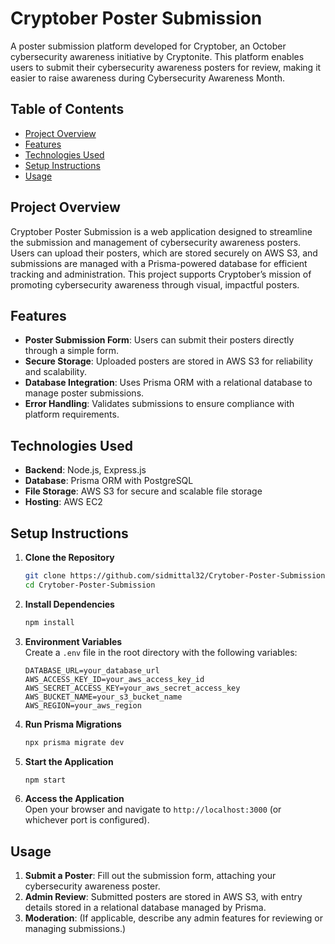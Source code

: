# Cryptober Poster Submission

A poster submission platform developed for Cryptober, an October cybersecurity awareness initiative by Cryptonite. This platform enables users to submit their cybersecurity awareness posters for review, making it easier to raise awareness during Cybersecurity Awareness Month.

## Table of Contents
- [Project Overview](#project-overview)
- [Features](#features)
- [Technologies Used](#technologies-used)
- [Setup Instructions](#setup-instructions)
- [Usage](#usage)

## Project Overview
Cryptober Poster Submission is a web application designed to streamline the submission and management of cybersecurity awareness posters. Users can upload their posters, which are stored securely on AWS S3, and submissions are managed with a Prisma-powered database for efficient tracking and administration. This project supports Cryptober’s mission of promoting cybersecurity awareness through visual, impactful posters.

## Features
- **Poster Submission Form**: Users can submit their posters directly through a simple form.
- **Secure Storage**: Uploaded posters are stored in AWS S3 for reliability and scalability.
- **Database Integration**: Uses Prisma ORM with a relational database to manage poster submissions.
- **Error Handling**: Validates submissions to ensure compliance with platform requirements.

## Technologies Used
- **Backend**: Node.js, Express.js
- **Database**: Prisma ORM with PostgreSQL
- **File Storage**: AWS S3 for secure and scalable file storage
- **Hosting**: AWS EC2

## Setup Instructions

1. **Clone the Repository**
   ```bash
   git clone https://github.com/sidmittal32/Crytober-Poster-Submission.git
   cd Crytober-Poster-Submission
   ```

2. **Install Dependencies**
   ```bash
   npm install
   ```

3. **Environment Variables**  
   Create a `.env` file in the root directory with the following variables:
   ```plaintext
   DATABASE_URL=your_database_url
   AWS_ACCESS_KEY_ID=your_aws_access_key_id
   AWS_SECRET_ACCESS_KEY=your_aws_secret_access_key
   AWS_BUCKET_NAME=your_s3_bucket_name
   AWS_REGION=your_aws_region
   ```

4. **Run Prisma Migrations**
   ```bash
   npx prisma migrate dev
   ```

5. **Start the Application**
   ```bash
   npm start
   ```

6. **Access the Application**  
   Open your browser and navigate to `http://localhost:3000` (or whichever port is configured).

## Usage
1. **Submit a Poster**: Fill out the submission form, attaching your cybersecurity awareness poster.
2. **Admin Review**: Submitted posters are stored in AWS S3, with entry details stored in a relational database managed by Prisma.
3. **Moderation**: (If applicable, describe any admin features for reviewing or managing submissions.)
